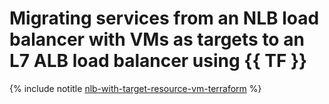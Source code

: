 # Migrating services from an NLB load balancer with VMs as targets to an L7 ALB load balancer using {{ TF }}

{% include notitle [nlb-with-target-resource-vm-terraform](../../../../_tutorials/security/nlb-with-target-resource-vm-terraform.md) %}
